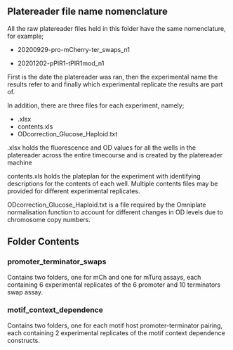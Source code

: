 ## Platereader file name nomenclature

All the raw platereader files held in this folder have the same nomenclature, for example;

- 20200929-pro-mCherry-ter_swaps_n1

- 20201202-pPIR1-tPIR1mod_n1

First is the date the platereader was ran, then the experimental name the results refer to and finally which experimental replicate the results are part of.

In addition, there are three files for each experiment, namely; 

- .xlsx
- contents.xls
- ODcorrection_Glucose_Haploid.txt

.xlsx holds the fluorescence and OD values for all the wells in the platereader across the entire timecourse and is created by the platereader machine

contents.xls holds the plateplan for the experiment with identifying descriptions for the contents of each well. Multiple contents files may be provided for different experimental replicates.

ODcorrection_Glucose_Haploid.txt is a file required by the Omniplate normalisation function to account for different changes in OD levels due to chromosome copy numbers.

## Folder Contents

### promoter_terminator_swaps
Contains two folders, one for mCh and one for mTurq assays, each containing 6 experimental replicates of the 6 promoter and 10 terminators swap assay.

### motif_context_dependence
Contains two folders, one for each motif host promoter-terminator pairing, each containing 2 experimental replicates of the motif context dependence constructs.
